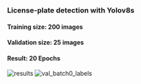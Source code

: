 ### License-plate detection with Yolov8s
#### Training size: 200 images
#### Validation size: 25 images<br />
#### Result: 20 Epochs
![results](https://github.com/user-attachments/assets/4025ec11-ba70-4c78-8ddf-ea834b399429)
![val_batch0_labels](https://github.com/user-attachments/assets/b3e34823-bb7a-4a0a-9954-11d41096516d)
